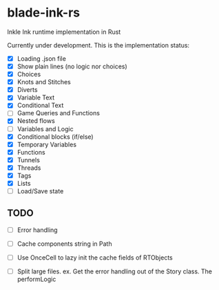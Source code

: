 # blade-ink-rs
Inkle Ink runtime implementation in Rust

Currently under development. This is the implementation status:

- [x] Loading .json file
- [x] Show plain lines (no logic nor choices)
- [x] Choices
- [x] Knots and Stitches
- [x] Diverts
- [x] Variable Text
- [x] Conditional Text
- [ ] Game Queries and Functions
- [x] Nested flows
- [ ] Variables and Logic
- [x] Conditional blocks (if/else)
- [x] Temporary Variables
- [x] Functions
- [x] Tunnels
- [x] Threads
- [x] Tags
- [x] Lists
- [ ] Load/Save state

## TODO

- [ ] Error handling
- [ ] Cache components string in Path
- [ ] Use OnceCell to lazy init the cache fields of RTObjects
- [ ] Split large files. ex. Get the error handling out of the Story class. The performLogic 



